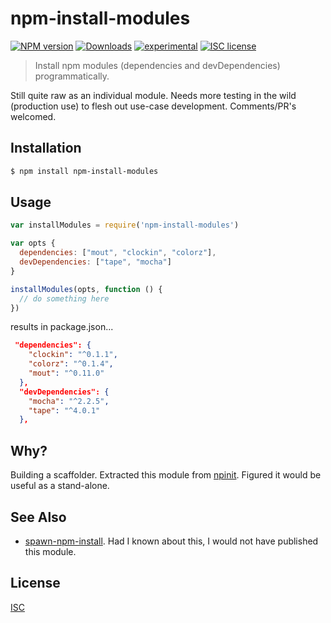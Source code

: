 # npm-install-modules
[![NPM version][npm-image]][npm-url]
[![Downloads][downloads-image]][downloads-url]
[![experimental][stability-image]][stability-url]
[![ISC license][license-img]][license-url]

> Install npm modules (dependencies and devDependencies) programmatically. 

Still quite raw as an individual module. Needs more testing in the wild (production use)
to flesh out use-case development. Comments/PR's welcomed.

## Installation
```bash
$ npm install npm-install-modules
```

## Usage
```js
var installModules = require('npm-install-modules')

var opts {
  dependencies: ["mout", "clockin", "colorz"],
  devDependencies: ["tape", "mocha"]
}

installModules(opts, function () {
  // do something here
})
```

results in package.json...

```json
 "dependencies": {
    "clockin": "^0.1.1",
    "colorz": "^0.1.4",
    "mout": "^0.11.0"
  },
  "devDependencies": {
    "mocha": "^2.2.5",
    "tape": "^4.0.1"
  },
```


## Why?
Building a scaffolder. Extracted this module from [npinit](https://npmjs.org/package/npinit). Figured
it would be useful as a stand-alone. 

## See Also
- [spawn-npm-install](https://github.com/mattdesl/spawn-npm-install). Had I known about this, I would not have published this module.

## License
[ISC](https://github.com/akileez/npm-install-modules/blob/master/LICENSE)

[npm-image]: https://img.shields.io/npm/v/npm-install-modules.svg?style=flat-square
[npm-url]: https://npmjs.org/package/npm-install-modules
[downloads-image]: http://img.shields.io/npm/dm/npm-install-modules.svg?style=flat-square
[downloads-url]: https://npmjs.org/package/npm-install-modules
[stability-image]: https://img.shields.io/badge/stability-experimental-orange.svg?style=flat-square
[stability-url]: https://github.com/akileez/npm-install-modules
[license-img]: https://img.shields.io/badge/license-ISC-blue.svg?style=flat-square
[license-url]: https://github.com/akileez/npm-install-modules/blob/master/license.md
